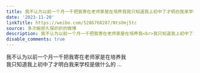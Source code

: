 ```yaml
---
title: 我不认为以前一个月一千把我寄在老师家是在培养我我只知道我上初中了才明白我来学校是做什么的
date: '2023-11-20'
linkTitle: https://weibo.com/5286768287/NtsOmj5tc
source: 多次婉拒久保织织的微博
description: 我不认为以前一个月一千把我寄在老师家是在培养我<br>我只知道我上初中了才明白我来学校是做什么的  ...
disable_comments: true
---
```

我不认为以前一个月一千把我寄在老师家是在培养我<br>我只知道我上初中了才明白我来学校是做什么的  ...